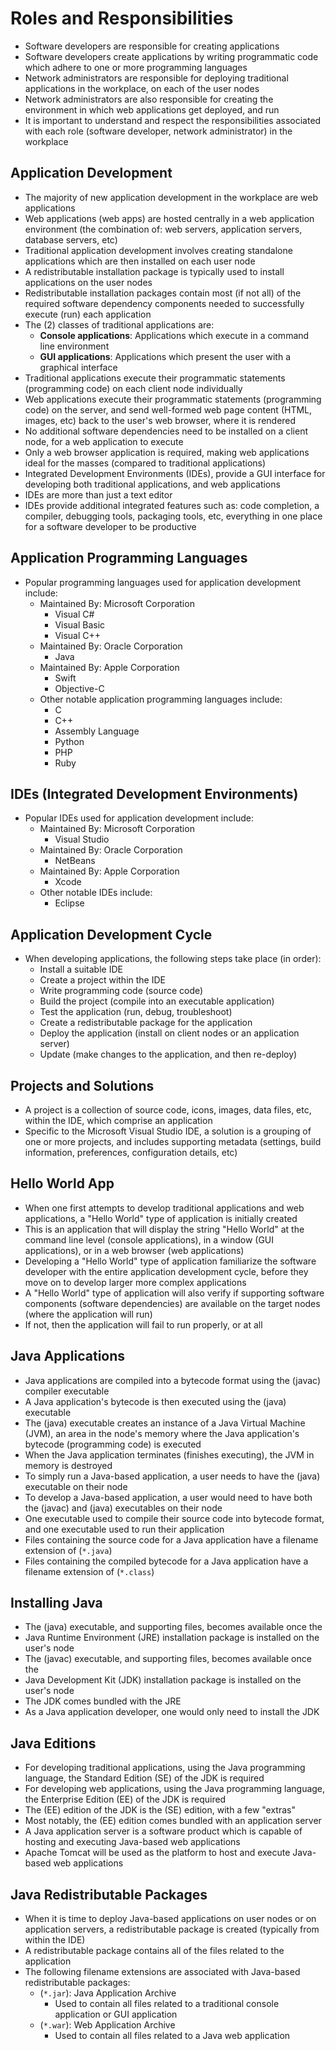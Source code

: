 # Roles and Responsibilities

- Software developers are responsible for creating applications
- Software developers create applications by writing programmatic code which
  adhere to one or more programming languages
- Network administrators are responsible for deploying traditional applications
  in the workplace, on each of the user nodes
- Network administrators are also responsible for creating the environment in
  which web applications get deployed, and run
- It is important to understand and respect the responsibilities associated with
  each role (software developer, network administrator) in the workplace

## Application Development

- The majority of new application development in the workplace are web
  applications
- Web applications (web apps) are hosted centrally in a web application
  environment (the combination of: web servers, application servers, database
  servers, etc)
- Traditional application development involves creating standalone applications
  which are then installed on each user node
- A redistributable installation package is typically used to install
  applications on the user nodes
- Redistributable installation packages contain most (if not all) of the
  required software dependency components needed to successfully execute (run)
  each application
- The (2) classes of traditional applications are:
  - **Console applications**: Applications which execute in a command line
    environment
  - **GUI applications**: Applications which present the user with a graphical
    interface
- Traditional applications execute their programmatic statements (programming
  code) on each client node individually
- Web applications execute their programmatic statements (programming code) on
  the server, and send well-formed web page content (HTML, images, etc) back to
  the user's web browser, where it is rendered
- No additional software dependencies need to be installed on a client node, for
  a web application to execute
- Only a web browser application is required, making web applications ideal for
  the masses (compared to traditional applications)
- Integrated Development Environments (IDEs), provide a GUI interface for
  developing both traditional applications, and web applications
- IDEs are more than just a text editor
- IDEs provide additional integrated features such as: code completion, a
  compiler, debugging tools, packaging tools, etc, everything in one place for a
  software developer to be productive

## Application Programming Languages

- Popular programming languages used for application development include:
  - Maintained By: Microsoft Corporation
    - Visual C#
    - Visual Basic
    - Visual C++
  - Maintained By: Oracle Corporation
    - Java
  - Maintained By: Apple Corporation
    - Swift
    - Objective-C
  - Other notable application programming languages include:
    - C
    - C++
    - Assembly Language
    - Python
    - PHP
    - Ruby

## IDEs (Integrated Development Environments)

- Popular IDEs used for application development include:
  - Maintained By: Microsoft Corporation
    - Visual Studio
  - Maintained By: Oracle Corporation
    - NetBeans
  - Maintained By: Apple Corporation
    - Xcode
  - Other notable IDEs include:
    - Eclipse

## Application Development Cycle

- When developing applications, the following steps take place (in order):
  - Install a suitable IDE
  - Create a project within the IDE
  - Write programming code (source code)
  - Build the project (compile into an executable application)
  - Test the application (run, debug, troubleshoot)
  - Create a redistributable package for the application
  - Deploy the application (install on client nodes or an application server)
  - Update (make changes to the application, and then re-deploy)

## Projects and Solutions

- A project is a collection of source code, icons, images, data files, etc,
  within the IDE, which comprise an application
- Specific to the Microsoft Visual Studio IDE, a solution is a grouping of one
  or more projects, and includes supporting metadata (settings, build
  information, preferences, configuration details, etc)

## Hello World App

- When one first attempts to develop traditional applications and web
  applications, a "Hello World" type of application is initially created
- This is an application that will display the string "Hello World" at the
  command line level (console applications), in a window (GUI applications), or
  in a web browser (web applications)
- Developing a "Hello World" type of application familiarize the software
  developer with the entire application development cycle, before they move on
  to develop larger more complex applications
- A "Hello World" type of application will also verify if supporting software
  components (software dependencies) are available on the target nodes (where
  the application will run)
- If not, then the application will fail to run properly, or at all

## Java Applications

- Java applications are compiled into a bytecode format using the (javac)
  compiler executable
- A Java application's bytecode is then executed using the (java) executable
- The (java) executable creates an instance of a Java Virtual Machine (JVM), an
  area in the node's memory where the Java application's bytecode (programming
  code) is executed
- When the Java application terminates (finishes executing), the JVM in memory
  is destroyed
- To simply run a Java-based application, a user needs to have the (java)
  executable on their node
- To develop a Java-based application, a user would need to have both the
  (javac) and (java) executables on their node
- One executable used to compile their source code into bytecode format, and one
  executable used to run their application
- Files containing the source code for a Java application have a filename
  extension of (`*.java`)
- Files containing the compiled bytecode for a Java application have a filename
  extension of (`*.class`)

## Installing Java

- The (java) executable, and supporting files, becomes available once the
- Java Runtime Environment (JRE) installation package is installed on the user's
  node
- The (javac) executable, and supporting files, becomes available once the
- Java Development Kit (JDK) installation package is installed on the user's
  node
- The JDK comes bundled with the JRE
- As a Java application developer, one would only need to install the JDK

## Java Editions

- For developing traditional applications, using the Java programming language,
  the Standard Edition (SE) of the JDK is required
- For developing web applications, using the Java programming language, the
  Enterprise Edition (EE) of the JDK is required
- The (EE) edition of the JDK is the (SE) edition, with a few "extras"
- Most notably, the (EE) edition comes bundled with an application server
- A Java application server is a software product which is capable of hosting
  and executing Java-based web applications
- Apache Tomcat will be used as the platform to host and execute Java-based web
  applications

## Java Redistributable Packages

- When it is time to deploy Java-based applications on user nodes or on
  application servers, a redistributable package is created (typically from
  within the IDE)
- A redistributable package contains all of the files related to the application
- The following filename extensions are associated with Java-based
  redistributable packages:
  - (`*.jar`): Java Application Archive
    - Used to contain all files related to a traditional console application or
      GUI application
  - (`*.war`): Web Application Archive
    - Used to contain all files related to a Java web application
